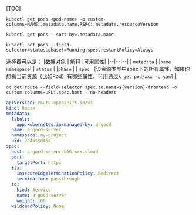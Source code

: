 [TOC]

```shell
kubectl get pods <pod-name> -o custom-columns=NAME:.metadata.name,RSRC:.metadata.resourceVersion
```

```
kubectl get pods --sort-by=.metadata.name
```


```
kubectl get pods --field-selector=status.phase!=Running,spec.restartPolicy=Always
```
选择器可以是：
|数据对象  | 解释 |可用属性|
|--|--|--|
| `metadata` |  |`name` <br/> `namespace`|
| `status` |  |`phase` |
| `spec` |  |该资源类型中spec下的所有属性，如果你想看当前资源（比如Pod）有哪些属性，可用通过`k get pod/xxx -o yaml` |


```shell
oc get route --field-selector spec.to.name=${version}-frontend -o custom-columns=URL:.spec.host --no-headers
```

```yaml
apiVersion: route.openshift.io/v1
kind: Route
metadata:
  labels:
    app.kubernetes.io/managed-by: argocd
  name: argocd-server
  namespace: my-project
  uid: 7d4bssd45d
spec:
  host: argocd-server-b66.xxx.cloud
  port:
    targetPort: https
  tls:
    insecureEdgeTerminationPolicy: Redirect
    termination: passthrough
  to:
    kind: Service
    name: argocd-server
    weight: 100
  wildcardPolicy: None
```
